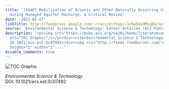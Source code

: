 ```yaml
---
title: '[ASAP] Mobilization of Arsenic and Other Naturally Occurring Contaminants
  during Managed Aquifer Recharge: A Critical Review'
date: '2021-01-27'
linkTitle: http://feedproxy.google.com/~r/acs/esthag/~3/ReD4oHMsqB8/acs.est.0c07492
source: 'Environmental Science & Technology: Latest Articles (ACS Publications)'
description: '<p><img src="https://pubs.acs.org/na101/home/literatum/publisher/achs/journals/content/esthag/0/esthag.ahead-of-print/acs.est.0c07492/20210127/images/medium/es0c07492_0005.gif"
  alt="TOC Graphic"/></p><div><cite>Environmental Science & Technology</cite></div><div>DOI:
  10.1021/acs.est.0c07492</div><img src="http://feeds.feedburner.com/~r/acs/esthag/~4/ReD4oHMsqB8"
  height="1" width="1" ...'
disable_comments: true
---
```

<p><img src="https://pubs.acs.org/na101/home/literatum/publisher/achs/journals/content/esthag/0/esthag.ahead-of-print/acs.est.0c07492/20210127/images/medium/es0c07492_0005.gif" alt="TOC Graphic"/></p><div><cite>Environmental Science & Technology</cite></div><div>DOI: 10.1021/acs.est.0c07492</div><img src="http://feeds.feedburner.com/~r/acs/esthag/~4/ReD4oHMsqB8" height="1" width="1" ...